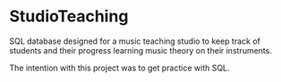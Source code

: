 # StudioTeaching
SQL database designed for a music teaching studio to keep track of students and their progress learning music theory on their instruments.

The intention with this project was to get practice with SQL.  
